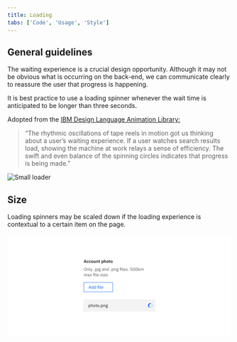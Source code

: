```yaml
---
title: Loading
tabs: ['Code', 'Usage', 'Style']
---
```


## General guidelines

The waiting experience is a crucial design opportunity. Although it may not be obvious what is occurring on the back-end, we can communicate clearly to reassure the user that progress is happening.

It is best practice to use a loading spinner whenever the wait time is anticipated to be longer than three seconds.

<p>Adopted from the <a href="https://www.ibm.com/design/language/experience/animation/elements/" target=blank>IBM Design Language Animation Library:</a></p>

> “The rhythmic oscillations of tape reels in motion got us thinking about a user’s waiting experience. If a user watches search results load, showing the machine at work relays a sense of efficiency. The swift and even balance of the spinning circles indicates that progress is being made.”

![Small loader](images/loading.gif)

## Size

Loading spinners may be scaled down if the loading experience is contextual to a certain item on the page.

![Small loader](images/loading-usage-2.png)
